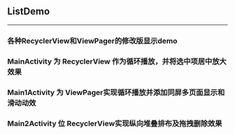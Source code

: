 ## ListDemo
---
### 各种RecyclerView和ViewPager的修改版显示demo
### MainActivity 为 RecyclerView 作为循环播放，并将选中项居中放大效果
### Main1Activity 为 ViewPager实现循环播放并添加同屏多页面显示和滑动动效
### Main2Activity 位 RecyclerView实现纵向堆叠排布及拖拽删除效果
